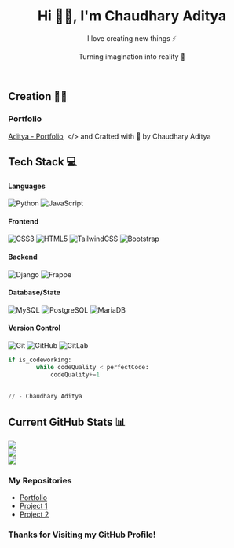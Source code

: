 <h1 align="center"> Hi 👋🏻, I'm Chaudhary Aditya </br> 
</h1>
<p align="center">I love creating new things ⚡</p>
<p align="center">Turning imagination into reality 🚀</p>
<p align="center">
 <a href="https://aditya-portfolio-dusky.vercel.app/" target="_blank"><img alt="" src="https://img.shields.io/badge/Portfolio-000?logo=vercel&logoColor=yellow&style=for-the-badge" style="vertical-align:center" /></a>
 <a href="https://www.linkedin.com/in/aditya-chaudhary-111379247/" target="_blank"><img alt="" src="https://img.shields.io/badge/LinkedIn-000?logo=linkedin&logoColor=0A66C2&style=for-the-badge" style="vertical-align:center" /></a>
<a href="https://x.com/addy_z11" target="_blank"><img alt="" src="https://img.shields.io/badge/Twitter-000?logo=X&logoColor=ffffff&style=for-the-badge" style="vertical-align:center" /></a>
<a href="https://instagram.com/addy_z11" target="_blank"><img alt="" src="https://img.shields.io/badge/Instagram-000?style=for-the-badge&logo=Instagram&logoColor=E4405F" style="vertical-align:center" /></a></p>

## Creation 👨‍💻


### Portfolio 
[Aditya - Portfolio](https://aditya-portfolio-dusky.vercel.app/),
</> and Crafted with 💛 by Chaudhary Aditya




## Tech Stack 💻
#### Languages
![Python](https://img.shields.io/badge/python-000?style=for-the-badge&logo=python&logoColor=ffdd54)
![JavaScript](https://img.shields.io/badge/-JavaScript-000?style=for-the-badge&logo=javascript)


#### Frontend
![CSS3](https://img.shields.io/badge/-CSS3-000?style=for-the-badge&logo=css3)
![HTML5](https://img.shields.io/badge/-HTML5-000?style=for-the-badge&logo=html5)
![TailwindCSS](https://img.shields.io/badge/-TailwindCSS-000?style=for-the-badge&logo=tailwind-css)
![Bootstrap](https://img.shields.io/badge/-Bootstrap-000?style=for-the-badge&logo=bootstrap)


#### Backend
![Django](https://img.shields.io/badge/django-%23092E20.svg?style=for-the-badge&logo=django&logoColor=white)
![Frappe](https://img.shields.io/badge/frappe-%230076C8.svg?style=for-the-badge&logo=frappe&logoColor=white)

#### Database/State
![MySQL](https://img.shields.io/badge/mysql-%234479A1.svg?style=for-the-badge&logo=mysql&logoColor=white)
![PostgreSQL](https://img.shields.io/badge/postgresql-%23336791.svg?style=for-the-badge&logo=postgresql&logoColor=white)
![MariaDB](https://img.shields.io/badge/mariadb-%23003545.svg?style=for-the-badge&logo=mariadb&logoColor=white)


#### Version Control
![Git](https://img.shields.io/badge/-Git-000?style=for-the-badge&logo=git)
![GitHub](https://img.shields.io/badge/-GitHub-000?style=for-the-badge&logo=github)
![GitLab](https://img.shields.io/badge/gitlab-%23181717.svg?style=for-the-badge&logo=gitlab&logoColor=white)

``` python
if is_codeworking:
        while codeQuality < perfectCode:
            codeQuality+=1
            
        
// - Chaudhary Aditya
```
## Current GitHub Stats 📊
![](https://github-readme-stats.vercel.app/api?username=AdityaK0&theme=dark&hide_border=false&include_all_commits=true&count_private=false)<br/>
![](https://github-readme-streak-stats.herokuapp.com/?user=AdityaK0&theme=dark&hide_border=false)<br/>
![](https://github-readme-stats.vercel.app/api/top-langs/?username=AdityaK0&theme=dark&hide_border=false&include_all_commits=true&count_private=false&layout=compact)

### My Repositories
- [Portfolio](https://github.com/AdityaK0/portfolio)
- [Project 1](https://github.com/AdityaK0/project-1)
- [Project 2](https://github.com/AdityaK0/project-2)

### Thanks for Visiting my GitHub Profile!

